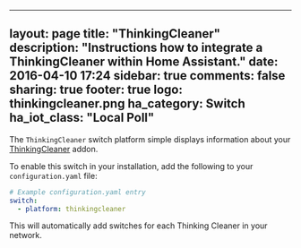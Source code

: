 ---
layout: page
title: "ThinkingCleaner"
description: "Instructions how to integrate a ThinkingCleaner within Home Assistant."
date: 2016-04-10 17:24
sidebar: true
comments: false
sharing: true
footer: true
logo: thinkingcleaner.png
ha_category: Switch
ha_iot_class: "Local Poll"
--------------------------


The `ThinkingCleaner` switch platform simple displays information about your [ThinkingCleaner](http://www.thinkingcleaner.com) addon.

To enable this switch in your installation, add the following to your `configuration.yaml` file:

```yaml
# Example configuration.yaml entry
switch:
  - platform: thinkingcleaner
```

This will automatically add switches for each Thinking Cleaner in your network.